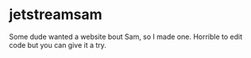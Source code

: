 # jetstreamsam
Some dude wanted a website bout Sam, so I made one.
Horrible to edit code but you can give it a try.
